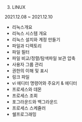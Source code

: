 03. LINUX



2021.12.08 ~ 2021.12.10

- 리눅스개요
- 리눅스 시스템 개요
- 리눅스 설치와 계정 만들기
- 파일과 디렉토리
- 파일 필터
- 파일 비교/정렬/탐색파일 보관 압축
- 사용자 그룹 관리
- 권한의 이해 및 표시
- 링크 파일
- vi 에디터 명령어와 주요키 & 에디터
- 프로세스와 데몬
- 프로세스 조회
- 포그라운드와 백그라운드
- 프로세스 스케쥴러
- 쉘프로그래밍
